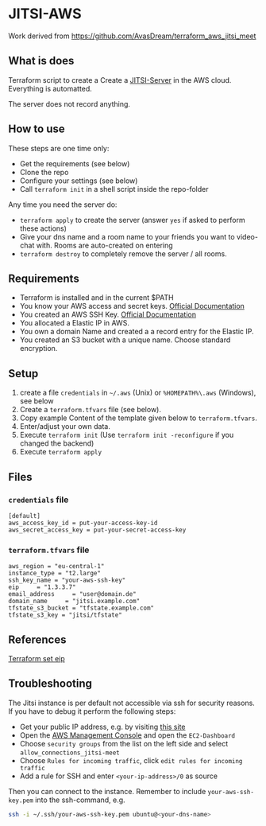 # JITSI-AWS

Work derived from https://github.com/AvasDream/terraform_aws_jitsi_meet

## What is does

Terraform script to create a Create a [JITSI-Server](https://jitsi.org/) in the AWS cloud. Everything is automatted.

The server does not record anything.

## How to use

These steps are one time only:

- Get the requirements (see below)
- Clone the repo
- Configure your settings (see below)
- Call `terraform init` in a shell script inside the repo-folder

Any time you need the server do:

- `terraform apply` to create the server  (answer `yes` if asked to perform these actions)
- Give your dns name and a room name to your friends you want to video-chat with. Rooms are auto-created on entering
- `terraform destroy` to completely remove the server / all rooms.

## Requirements

- Terraform is installed and in the current $PATH
- You know your AWS access and secret keys. [Official Documentation](https://docs.aws.amazon.com/general/latest/gr/aws-sec-cred-types.html)
- You created an AWS SSH Key. [Official Documentation](https://docs.aws.amazon.com/ground-station/latest/ug/create-ec2-ssh-key-pair.html)
- You allocated a Elastic IP in AWS.
- You own a domain Name and created a a record entry for the Elastic IP.
- You created an S3 bucket with a unique name. Choose standard encryption.

## Setup

1. create a file `credentials` in `~/.aws` (Unix) or `%HOMEPATH%\.aws` (Windows), see below
2. Create a `terraform.tfvars` file (see below).
3. Copy example Content of the template given below to `terraform.tfvars`.
4. Enter/adjust your own data.
5. Execute `terraform init` (Use `terraform init -reconfigure` if you changed the backend)
6. Execute `terraform apply`

## Files

### `credentials` file

```properties
[default]
aws_access_key_id = put-your-access-key-id
aws_secret_access_key = put-your-secret-access-key
```

### `terraform.tfvars` file

```properties
aws_region = "eu-central-1"
instance_type = "t2.large"
ssh_key_name = "your-aws-ssh-key"
eip     = "1.3.3.7"
email_address     = "user@domain.de"
domain_name     = "jitsi.example.com"
tfstate_s3_bucket = "tfstate.example.com"
tfstate_s3_key = "jitsi/tfstate"
```

## References

[Terraform set eip](https://www.terraform.io/docs/providers/aws/r/eip_association.html)

## Troubleshooting

The Jitsi instance is per default not accessible via ssh for security reasons. If you have to debug it perform the following steps:

- Get your public IP address, e.g. by visiting [this site](https://get-myip.com/)
- Open the [AWS Management Console](https://aws.amazon.com) and open the `EC2-Dashboard`
- Choose `security groups` from the list on the left side and select `allow_connections_jitsi-meet`
- Choose `Rules for incoming traffic`, click `edit rules for incoming traffic`
- Add a rule for SSH and enter `<your-ip-address>/0` as source

Then you can connect to the instance. Remember to include `your-aws-ssh-key.pem` into the ssh-command, e.g.

```bash
ssh -i ~/.ssh/your-aws-ssh-key.pem ubuntu@<your-dns-name>
```

